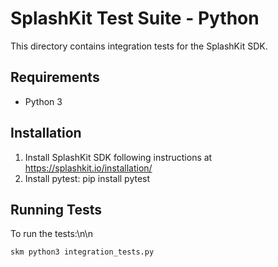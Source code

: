 # SplashKit Test Suite - Python

This directory contains integration tests for the SplashKit SDK.

## Requirements

- Python 3

## Installation

1. Install SplashKit SDK following instructions at https://splashkit.io/installation/
2. Install pytest: pip install pytest

## Running Tests

To run the tests:\n\n
```bash
skm python3 integration_tests.py
```
